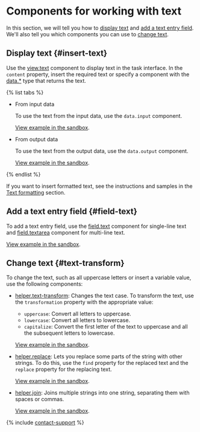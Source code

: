 # Components for working with text

In this section, we will tell you how to [display text](#insert-text) and [add a text entry field](#field-text). We'll also tell you which components you can use to [change text](#text-transform).


## Display text {#insert-text}

Use the [view.text](../reference/view.text.md) component to display text in the task interface. In the `content` property, insert the required text or specify a component with the [data.*](work-with-data.md) type that returns the text.

{% list tabs %}

- From input data

  To use the text from the input data, use the `data.input` component.

  [View example in the sandbox](https://tb.yandex.net/editor?config=N4Igxg9gdgZglgcxALhMAOlABF9IBucApgO57JYbY64gAuAngA5Hm2GkB0dRAHnXgA0mGrUhQeEtlVE48jFmzwATAIZ1VnOFCYBXASGHVReJuoAWS+nwMiaAXzuOo9wyG166KNHfk2rADIQAE5EALZYcEwAzroRyhAANiFY0XB0WKphRLYuIPZAA&locale=en).

- From output data

  To use the text from the output data, use the `data.output` component.

  [View example in the sandbox](https://tb.yandex.net/editor?locale=en&config=N4Igxg9gdgZglgcxALhMAOlABF9IBucApgO57JYbY64gAuAngA5Hm2GkB0ANnAM508AGkw1acOkQC2fNgG1RYyoqW1GLNnnhFuAE06SAHoJAjqqvNwCGAIx2aQAUSiSATlitQGWIybOqcPF0rOis2KgCaPHVWFFpg0M4IAFc6JlThFQC8JhCACwdfPCyxAF8SrFL-JQjs+mZYijwOEgMiY0zzJTxIFyIXcIqxaIaHBKsk1PS-IaiQXLoCuOj2k1nyrpwNsQBdRQ3S0xA4KGmUNEPSoA).

{% endlist %}

If you want to insert formatted text, see the instructions and samples in the [Text formatting](text-formatting.md) section.


## Add a text entry field {#field-text}

To add a text entry field, use the [field.text](../reference/field.text.md) component for single-line text and [field.textarea](../reference/field.textarea.md) component for multi-line text.


[View example in the sandbox](https://tb.yandex.net/editor?locale=en&config=N4Igxg9gdgZglgcxALhMAOlABF9IBucApgO57JYbY64gAuAngA5Hm2GkB0ANnAM508AGkw1acOkQC2fNgG1RYyoqW1GLNnnhFuAE06SAHoJAjqqvNwCGAIx2aQAZThQE3IgFpeUIlhdMAVzosbT1hFSU8XSs6KzYqVTE8dVYUWmjYzgggwJMzRJo8JhiACwc+FzdPb1SIsQBfOqx6-KUExOTmVIotYj0DImMrACciONMmnEtbezS8AFkA7jo4LxdffyCQvt1w80iQDPGKdoLOjTnDmKssnKC9gqmQYroyy6kllbWfPEnmpsa+wAuopAfVTCBNnQUGhwfUgA).

## Change text {#text-transform}

To change the text, such as all uppercase letters or insert a variable value, use the following components:

- [helper.text-transform](../reference/helper.text-transform.md): Changes the text case. To transform the text, use the `transformation` property with the appropriate value:
    - `uppercase`: Convert all letters to uppercase.
    - `lowercase`: Convert all letters to lowercase.
    - `capitalize`: Convert the first letter of the text to uppercase and all the subsequent letters to lowercase.

  [View example in the sandbox](https://tb.yandex.net/editor?locale=en&config=N4Igxg9gdgZglgcxALhMAOlABF9IBucApgO57JYbY64gAuAngA5Hm2GkB0ANnAM508AGkw1acOkQC2fNgG1RYyoqW1GLNnnhFuAE06SAHoJAjqqvNwCGAIx2aQAUSiSATlitQGWIybOqcPF0rOis2KgCaPHVWFFpg0M4IAFc6JlThFQC8JhCACwdfTPNskF0iGCtk7hMKPD4IKSIsABUiYzwssQBfLqxu-yUI0piHDhIDdr8+wJBrO24HPJ0WV0njAFo6V08+GAhXKSEfHag9g6kQuGgAXmSmVbArPljBi3BoSRdwmaj6ZlidRAy24q3WdC2p3Oh2KkVmCTCcWGcLUAIcCKSqXS0xKkRy+UKU06uKUA1+s22u32hyu0Ac90ez1iv16JLJJORSmiaLieHG4NhpXm9l5wJWRDWvkhVIux0pZ2plzo1ygN24EBIEqeL0F70gLiI3yR5NRGlFILBUvl0KkutKCJ+JPeo1FGJSaQyphNs1ydAKoqKIBN7JR0ShitpUAc6s1rm1zKd-T6IaGv25ZqB-MDby5c1sIqBFol4OlCtlJxlNOVtyeTAkVl4AC9XmmPgajRROc6eYXxZKpqWbXb3g7jYmxOnAfEQlZMR6cSifQSA0Sg+P+jnneGLpGHLX602E5FWaoTzQALqKVndUwgOBQbEoNA37pAA).

- [helper.replace](../reference/helper.replace.md): Lets you replace some parts of the string with other strings. To do this, use the `find` property for the replaced text and the `replace` property for the replacing text.

  [View example in the sandbox](https://tb.yandex.net/editor?locale=en&config=N4Igxg9gdgZglgcxALhMAOlABF9IBucApgO57JYbY64gAuAngA5Hm2GkB0ANnAM508AGkw1acOkQC2fNgG1RYyoqW1GLNnnhFuAE06SAHnQCGAJyInhKpXm4mARjs0gAolElmsJqAyxHBEBFqVTxdE1M2KlUxPHVWFFpw004IAFc6JgzrEJi8JgiACxcAnJiaMKIYEzTuQIo8AGqATR9dIkMsfm8sKVq6OCgIuGgTbiwASQAVLEgpAt8sBxM+Il0u7AAlNL4+OBNvKHWLBH5PNY3-QqIsADkiOmuzeyO+K4isCBIoN8eb1fMYEKWCIUFOUBuEBgV3+JikNyG8KE3jeJB04xWWHw5hGO0+UF4EKwTAgZlM3DebSwqzMhDARDeg2pRHwRDMY1m6Q8ZmIfE4WCm1058x8fikJkGpkGlOJZggUkGoLovXMAGsHsSIHsBtBLttdvtkVM0mZ1QxkQAhHTmPFUgDSJgAXiZVYUBD5+RNld1oJDoX8sPYzAgGcq5gteZcA-q9j5JjMqRMPGyId6jjs6GYGJw8DYxABfPNYfPBVTRPL0ZgJBoEYgkAwdQKliv2JzcFzXbgsMycCxMez0ij9kz0kEj4GrZNQUdMg4QkjE8wmBDspjFIJFnB4SBT+rKXKhSsaRJ4Tvd3tEYf0srlJIRKyJcu3tRVlzJEypDJZJub2wgAqPCUja5geSglr+W4gPARwuPyN7lHgfYDtWtA5pg6DoSAv6FqBOFiAAuooOH5kEICDN+KBoCR+ZAA).

- [helper.join](../reference/helper.join.md): Joins multiple strings into one string, separating them with spaces or commas.

  [View example in the sandbox](https://tb.yandex.net/editor?locale=en&config=N4Igxg9gdgZglgcxALhMAOlABF9IBucApgO57JYbY64gAuAngA5Hm2GkB0ANnAM508AGkw1acOkQC2fNgG1RYyoqW1GLNng4lOkgB6CQI6qryQoki2yqqxedaxS0AFkW4sATpwBWEOFGEVWzwJaVknBRNbHDwAdWcAQzosMCSiBAgPBiwAEwgiPlx0PECo6JtopXtmRwo8HKSEzn8mAFdDY0qqkCYk500QKASpRyDogF9OrtpivCwAIzdoBCw6CAB+ErKlAF0p6Lx5hgGtibGsSfOK03oagfg3HM4+NyIwDvOYkG4Exe4BgDCzggEBeWASWCGdDg0AS3BSrX4-kc+26TB+YCIwO4OSIHgGADkIHRnP4VvwsC9uG9JDlSgcQBAmNDoOEKJEutdKngfn8BgApBK9KAFIhYGAgulGT7dfBw1q1WjeJinSqXbZiLkM3luAYAMQ8RCgYGc4sl9OmWnlirwMHxIBlOHVnMdNB5v11TjwACEPBJ+KaJRApaiGXLuAqBvN7a7xjK9jL6o1rK7qhovSAGnQmhB2m0Phq3T0+gM+BARpxcUQmJXGs9Xu9Vao49sW2IdooW+MjCAWu0UGhFHghiMBgBlVp8UlbbvjIA).

{% include [contact-support](../_includes/contact-support.md) %}